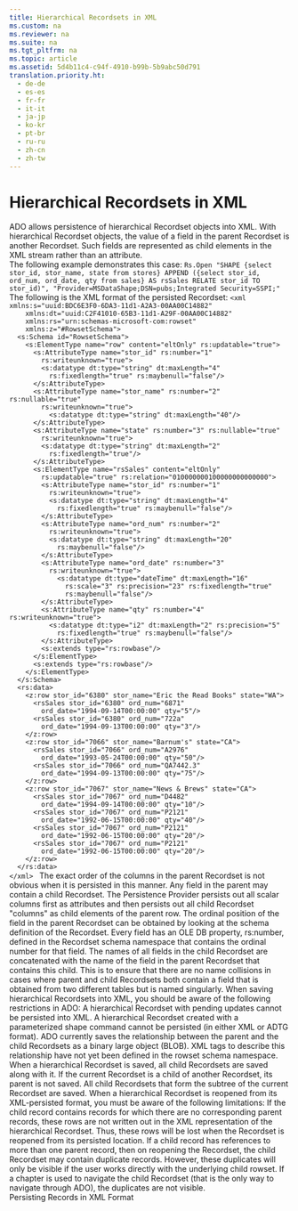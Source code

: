```yaml
---
title: Hierarchical Recordsets in XML
ms.custom: na
ms.reviewer: na
ms.suite: na
ms.tgt_pltfrm: na
ms.topic: article
ms.assetid: 5d4b11c4-c94f-4910-b99b-5b9abc50d791
translation.priority.ht: 
  - de-de
  - es-es
  - fr-fr
  - it-it
  - ja-jp
  - ko-kr
  - pt-br
  - ru-ru
  - zh-cn
  - zh-tw
---
```

# Hierarchical Recordsets in XML
<?xml version="1.0" encoding="utf-8"?>
<developerConceptualDocument xmlns="http://ddue.schemas.microsoft.com/authoring/2003/5" xmlns:xlink="http://www.w3.org/1999/xlink" xmlns:xsi="http://www.w3.org/2001/XMLSchema-instance" xsi:schemaLocation="http://ddue.schemas.microsoft.com/authoring/2003/5 http://dduestorage.blob.core.windows.net/ddueschema/developer.xsd">
  <introduction>
    <para>ADO allows persistence of hierarchical Recordset objects into XML. With hierarchical Recordset objects, the value of a field in the parent Recordset is another Recordset. Such fields are represented as child elements in the XML stream rather than an attribute.</para>
  </introduction>
  <section>
    <title>Remarks</title>
    <content>
      <para>The following example demonstrates this case:</para>
      <code>Rs.Open "SHAPE {select stor_id, stor_name, state from stores} APPEND ({select stor_id, ord_num, ord_date, qty from sales} AS rsSales RELATE stor_id TO stor_id)", "Provider=MSDataShape;DSN=pubs;Integrated Security=SSPI;"</code>
      <para>The following is the XML format of the persisted Recordset:</para>
      <code>&lt;xml xmlns:s="uuid:BDC6E3F0-6DA3-11d1-A2A3-00AA00C14882"     xmlns:dt="uuid:C2F41010-65B3-11d1-A29F-00AA00C14882"     xmlns:rs="urn:schemas-microsoft-com:rowset" 
    xmlns:z="#RowsetSchema"&gt; 
  &lt;s:Schema id="RowsetSchema"&gt; 
    &lt;s:ElementType name="row" content="eltOnly" rs:updatable="true"&gt; 
      &lt;s:AttributeType name="stor_id" rs:number="1" 
        rs:writeunknown="true"&gt; 
        &lt;s:datatype dt:type="string" dt:maxLength="4" 
          rs:fixedlength="true" rs:maybenull="false"/&gt; 
      &lt;/s:AttributeType&gt; 
      &lt;s:AttributeType name="stor_name" rs:number="2" rs:nullable="true" 
        rs:writeunknown="true"&gt; 
          &lt;s:datatype dt:type="string" dt:maxLength="40"/&gt; 
      &lt;/s:AttributeType&gt; 
      &lt;s:AttributeType name="state" rs:number="3" rs:nullable="true" 
        rs:writeunknown="true"&gt; 
        &lt;s:datatype dt:type="string" dt:maxLength="2" 
          rs:fixedlength="true"/&gt; 
      &lt;/s:AttributeType&gt; 
      &lt;s:ElementType name="rsSales" content="eltOnly" 
        rs:updatable="true" rs:relation="010000000100000000000000"&gt; 
        &lt;s:AttributeType name="stor_id" rs:number="1" 
          rs:writeunknown="true"&gt; 
          &lt;s:datatype dt:type="string" dt:maxLength="4" 
            rs:fixedlength="true" rs:maybenull="false"/&gt; 
        &lt;/s:AttributeType&gt; 
        &lt;s:AttributeType name="ord_num" rs:number="2" 
          rs:writeunknown="true"&gt; 
          &lt;s:datatype dt:type="string" dt:maxLength="20" 
            rs:maybenull="false"/&gt; 
        &lt;/s:AttributeType&gt; 
        &lt;s:AttributeType name="ord_date" rs:number="3" 
          rs:writeunknown="true"&gt; 
            &lt;s:datatype dt:type="dateTime" dt:maxLength="16" 
              rs:scale="3" rs:precision="23" rs:fixedlength="true" 
              rs:maybenull="false"/&gt; 
        &lt;/s:AttributeType&gt; 
        &lt;s:AttributeType name="qty" rs:number="4" rs:writeunknown="true"&gt; 
          &lt;s:datatype dt:type="i2" dt:maxLength="2" rs:precision="5" 
            rs:fixedlength="true" rs:maybenull="false"/&gt; 
        &lt;/s:AttributeType&gt; 
        &lt;s:extends type="rs:rowbase"/&gt; 
      &lt;/s:ElementType&gt; 
      &lt;s:extends type="rs:rowbase"/&gt; 
    &lt;/s:ElementType&gt; 
  &lt;/s:Schema&gt; 
  &lt;rs:data&gt; 
    &lt;z:row stor_id="6380" stor_name="Eric the Read Books" state="WA"&gt; 
      &lt;rsSales stor_id="6380" ord_num="6871" 
        ord_date="1994-09-14T00:00:00" qty="5"/&gt; 
      &lt;rsSales stor_id="6380" ord_num="722a" 
        ord_date="1994-09-13T00:00:00" qty="3"/&gt; 
    &lt;/z:row&gt; 
    &lt;z:row stor_id="7066" stor_name="Barnum's" state="CA"&gt; 
      &lt;rsSales stor_id="7066" ord_num="A2976" 
        ord_date="1993-05-24T00:00:00" qty="50"/&gt; 
      &lt;rsSales stor_id="7066" ord_num="QA7442.3" 
        ord_date="1994-09-13T00:00:00" qty="75"/&gt; 
    &lt;/z:row&gt; 
    &lt;z:row stor_id="7067" stor_name="News &amp; Brews" state="CA"&gt; 
      &lt;rsSales stor_id="7067" ord_num="D4482" 
        ord_date="1994-09-14T00:00:00" qty="10"/&gt; 
      &lt;rsSales stor_id="7067" ord_num="P2121" 
        ord_date="1992-06-15T00:00:00" qty="40"/&gt; 
      &lt;rsSales stor_id="7067" ord_num="P2121" 
        ord_date="1992-06-15T00:00:00" qty="20"/&gt; 
      &lt;rsSales stor_id="7067" ord_num="P2121" 
        ord_date="1992-06-15T00:00:00" qty="20"/&gt; 
    &lt;/z:row&gt; 
  &lt;/rs:data&gt; 
&lt;/xml&gt; </code>
      <para>The exact order of the columns in the parent Recordset is not obvious when it is persisted in this manner. Any field in the parent may contain a child Recordset. The Persistence Provider persists out all scalar columns first as attributes and then persists out all child Recordset "columns" as child elements of the parent row. The ordinal position of the field in the parent Recordset can be obtained by looking at the schema definition of the Recordset. Every field has an OLE DB property, rs:number, defined in the Recordset schema namespace that contains the ordinal number for that field.</para>
      <para>The names of all fields in the child Recordset are concatenated with the name of the field in the parent Recordset that contains this child. This is to ensure that there are no name collisions in cases where parent and child Recordsets both contain a field that is obtained from two different tables but is named singularly.</para>
      <para>When saving hierarchical Recordsets into XML, you should be aware of the following restrictions in ADO: </para>
      <list class="bullet">
        <listItem>
          <para>A hierarchical Recordset with pending updates cannot be persisted into XML. </para>
        </listItem>
        <listItem>
          <para>A hierarchical Recordset created with a parameterized shape command cannot be persisted (in either XML or ADTG format). </para>
        </listItem>
        <listItem>
          <para>ADO currently saves the relationship between the parent and the child Recordsets as a binary large object (BLOB). XML tags to describe this relationship have not yet been defined in the rowset schema namespace. </para>
        </listItem>
        <listItem>
          <para>When a hierarchical Recordset is saved, all child Recordsets are saved along with it. If the current Recordset is a child of another Recordset, its parent is not saved. All child Recordsets that form the subtree of the current Recordset are saved. </para>
        </listItem>
      </list>
      <para>When a hierarchical Recordset is reopened from its XML-persisted format, you must be aware of the following limitations: </para>
      <list class="bullet">
        <listItem>
          <para>If the child record contains records for which there are no corresponding parent records, these rows are not written out in the XML representation of the hierarchical Recordset. Thus, these rows will be lost when the Recordset is reopened from its persisted location. </para>
        </listItem>
        <listItem>
          <para>If a child record has references to more than one parent record, then on reopening the Recordset, the child Recordset may contain duplicate records. However, these duplicates will only be visible if the user works directly with the underlying child rowset. If a chapter is used to navigate the child Recordset (that is the only way to navigate through ADO), the duplicates are not visible. </para>
        </listItem>
      </list>
    </content>
  </section>
  <relatedTopics>
<link xlink:href="f3113ec4-ae31-428f-89c6-bc1024f128ea">Persisting Records in XML Format</link>
</relatedTopics>
</developerConceptualDocument>
